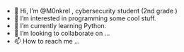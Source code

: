 - 👋 Hi, I’m @M0nkrel , cybersecurity student (2nd grade )
- 👀 I’m interested in programming some cool stuff.
- 🌱 I’m currently learning Python.
- 💞️ I’m looking to collaborate on ...
- 📫 How to reach me ...

<!---
M0nkrel/M0nkrel is a ✨ special ✨ repository because its `README.md` (this file) appears on your GitHub profile.
You can click the Preview link to take a look at your changes.
--->
